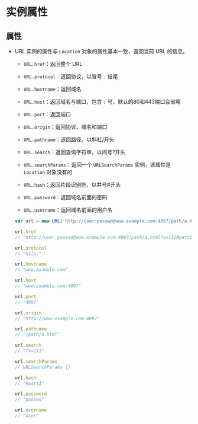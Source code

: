 # 实例属性

## 属性

*   URL 实例的属性与 `Location` 对象的属性基本一致，返回当前 URL 的信息。

    *   `URL.href`：返回整个 URL

    *   `URL.protocol`：返回协议，以冒号 `:` 结尾

    *   `URL.hostname`：返回域名

    *   `URL.host`：返回域名与端口，包含 `:` 号，默认的80和443端口会省略

    *   `URL.port`：返回端口

    *   `URL.origin`：返回协议、域名和端口

    *   `URL.pathname`：返回路径，以斜杠/开头

    *   `URL.search`：返回查询字符串，以问号?开头

    *   `URL.searchParams`：返回一个 `URLSearchParams` 实例，该属性是 `Location` 对象没有的

    *   `URL.hash`：返回片段识别符，以井号#开头

    *   `URL.password`：返回域名前面的密码

    *   `URL.username`：返回域名前面的用户名

    ```javascript
    var url = new URL('http://user:passwd@www.example.com:4097/path/a.html?x=111#part1');

    url.href
    // "http://user:passwd@www.example.com:4097/path/a.html?x=111#part1"

    url.protocol
    // "http:"

    url.hostname
    // "www.example.com"

    url.host
    // "www.example.com:4097"

    url.port
    // "4097"

    url.origin
    // "http://www.example.com:4097"

    url.pathname
    // "/path/a.html"

    url.search
    // "?x=111"

    url.searchParams
    // URLSearchParams {}

    url.hash
    // "#part1"

    url.password
    // "passwd"

    url.username
    // "user"
    ```
